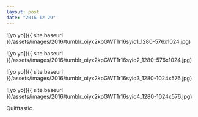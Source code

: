 ```yaml
---
layout: post
date: "2016-12-29"
---
```


![yo yo]({{ site.baseurl }}/assets/images/2016/tumblr_oiyx2kpGWT1r16syio1_1280-576x1024.jpg)

![yo yo]({{ site.baseurl }}/assets/images/2016/tumblr_oiyx2kpGWT1r16syio2_1280-576x1024.jpg)

![yo yo]({{ site.baseurl }}/assets/images/2016/tumblr_oiyx2kpGWT1r16syio3_1280-1024x576.jpg)

![yo yo]({{ site.baseurl }}/assets/images/2016/tumblr_oiyx2kpGWT1r16syio4_1280-1024x576.jpg)

Quifftastic.

